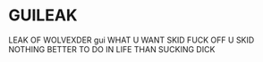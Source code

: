 # GUILEAK
LEAK OF WOLVEXDER gui WHAT U WANT SKID FUCK OFF U SKID NOTHING BETTER TO DO IN LIFE THAN SUCKING DICK 
